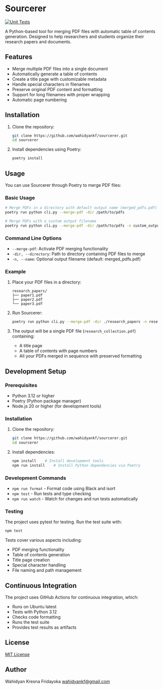 # Sourcerer

[![Unit Tests](https://github.com/wahidyankf/sourcerer/actions/workflows/test.yml/badge.svg?branch=main)](https://github.com/wahidyankf/sourcerer/actions/workflows/test.yml)

A Python-based tool for merging PDF files with automatic table of contents generation. Designed to help researchers and students organize their research papers and documents.

## Features

- Merge multiple PDF files into a single document
- Automatically generate a table of contents
- Create a title page with customizable metadata
- Handle special characters in filenames
- Preserve original PDF content and formatting
- Support for long filenames with proper wrapping
- Automatic page numbering

## Installation

1. Clone the repository:
   ```bash
   git clone https://github.com/wahidyankf/sourcerer.git
   cd sourcerer
   ```

2. Install dependencies using Poetry:
   ```bash
   poetry install
   ```

## Usage

You can use Sourcerer through Poetry to merge PDF files:

### Basic Usage

```bash
# Merge PDFs in a directory with default output name (merged_pdfs.pdf)
poetry run python cli.py --merge-pdf -dir /path/to/pdfs

# Merge PDFs with a custom output filename
poetry run python cli.py --merge-pdf -dir /path/to/pdfs -n custom_output.pdf
```

### Command Line Options

- `--merge-pdf`: Activate PDF merging functionality
- `-dir, --directory`: Path to directory containing PDF files to merge
- `-n, --name`: Optional output filename (default: merged_pdfs.pdf)

### Example

1. Place your PDF files in a directory:
   ```
   research_papers/
   ├── paper1.pdf
   ├── paper2.pdf
   └── paper3.pdf
   ```

2. Run Sourcerer:
   ```bash
   poetry run python cli.py --merge-pdf -dir ./research_papers -n research_collection.pdf
   ```

3. The output will be a single PDF file (`research_collection.pdf`) containing:
   - A title page
   - A table of contents with page numbers
   - All your PDFs merged in sequence with preserved formatting

## Development Setup

### Prerequisites

- Python 3.12 or higher
- Poetry (Python package manager)
- Node.js 20 or higher (for development tools)

### Installation

1. Clone the repository:

   ```bash
   git clone https://github.com/wahidyankf/sourcerer.git
   cd sourcerer
   ```

2. Install dependencies:
   ```bash
   npm install    # Install development tools
   npm run install    # Install Python dependencies via Poetry
   ```

### Development Commands

- `npm run format` - Format code using Black and isort
- `npm test` - Run tests and type checking
- `npm run watch` - Watch for changes and run tests automatically

### Testing

The project uses pytest for testing. Run the test suite with:

```bash
npm test
```

Tests cover various aspects including:

- PDF merging functionality
- Table of contents generation
- Title page creation
- Special character handling
- File naming and path management

## Continuous Integration

The project uses GitHub Actions for continuous integration, which:

- Runs on Ubuntu latest
- Tests with Python 3.12
- Checks code formatting
- Runs the test suite
- Provides test results as artifacts

## License

[MIT License](LICENSE)

## Author

Wahidyan Kresna Fridayoka <wahidyankf@gmail.com>

